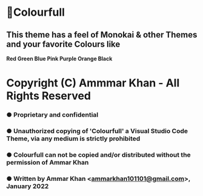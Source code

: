 
# 🌈Colourfull
## This theme  has a feel of Monokai & other Themes and your favorite Colours like
**Red Green  Blue Pink Purple Orange Black**

# Copyright (C) Ammmar Khan - All Rights Reserved

### ● Proprietary and confidential

### ● Unauthorized copying of 'Colourfull' a Visual Studio Code Theme, via any medium is strictly prohibited

### ● Colourfull can not be copied and/or distributed without the permission of Ammar Khan
 
### ● Written by Ammar Khan <<ammarkhan101101@gmail.com>>, January 2022

